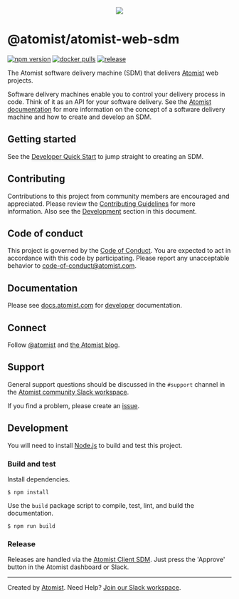 <p align="center">
  <img src="https://images.atomist.com/sdm/SDM-Logo-Dark.png">
</p>

# @atomist/atomist-web-sdm

[![npm version](https://img.shields.io/npm/v/@atomist/atomist-web-sdm.svg)](https://www.npmjs.com/package/@atomist/atomist-web-sdm)
[![docker pulls](https://img.shields.io/docker/pulls/atomist/atomist-web-sdm.svg)](https://hub.docker.com/r/atomist/atomist-web-sdm)
[![release](https://img.shields.io/github/release/atomist/atomist-web-sdm.svg)](https://github.com/atomist/atomist-web-sdm/releases/latest)

The Atomist software delivery machine (SDM) that delivers
[Atomist][atomist] web projects.

Software delivery machines enable you to control your delivery process
in code.  Think of it as an API for your software delivery.  See the
[Atomist documentation][atomist-doc] for more information on the
concept of a software delivery machine and how to create and develop
an SDM.

[atomist-doc]: https://docs.atomist.com/ (Atomist Documentation)

## Getting started

See the [Developer Quick Start][atomist-quick] to jump straight to
creating an SDM.

[atomist-quick]: https://docs.atomist.com/quick-start/ (Atomist - Developer Quick Start)

## Contributing

Contributions to this project from community members are encouraged
and appreciated. Please review the [Contributing
Guidelines](CONTRIBUTING.md) for more information. Also see the
[Development](#development) section in this document.

## Code of conduct

This project is governed by the [Code of
Conduct](CODE_OF_CONDUCT.md). You are expected to act in accordance
with this code by participating. Please report any unacceptable
behavior to code-of-conduct@atomist.com.

## Documentation

Please see [docs.atomist.com][atomist-doc] for
[developer][atomist-doc-sdm] documentation.

[atomist-doc-sdm]: https://docs.atomist.com/developer/sdm/ (Atomist Documentation - SDM Developer)

## Connect

Follow [@atomist][atomist-twitter] and [the Atomist blog][atomist-blog].

[atomist-twitter]: https://twitter.com/atomist (Atomist on Twitter)
[atomist-blog]: https://blog.atomist.com/ (The Official Atomist Blog)

## Support

General support questions should be discussed in the `#support`
channel in the [Atomist community Slack workspace][slack].

If you find a problem, please create an [issue][].

[issue]: https://github.com/atomist/atomist-web-sdm/issues

## Development

You will need to install [Node.js][node] to build and test this
project.

[node]: https://nodejs.org/ (Node.js)

### Build and test

Install dependencies.

```
$ npm install
```

Use the `build` package script to compile, test, lint, and build the
documentation.

```
$ npm run build
```

### Release

Releases are handled via the [Atomist Client SDM][atomist-client-sdm].  Just press
the 'Approve' button in the Atomist dashboard or Slack.

[atomist-client-sdm]: https://github.com/atomist/atomist-client-sdm (Atomist Client Software Delivery Machine)

---

Created by [Atomist][atomist].
Need Help?  [Join our Slack workspace][slack].

[atomist]: https://atomist.com/ (Atomist - How Teams Deliver Software)
[slack]: https://join.atomist.com/ (Atomist Community Slack)
